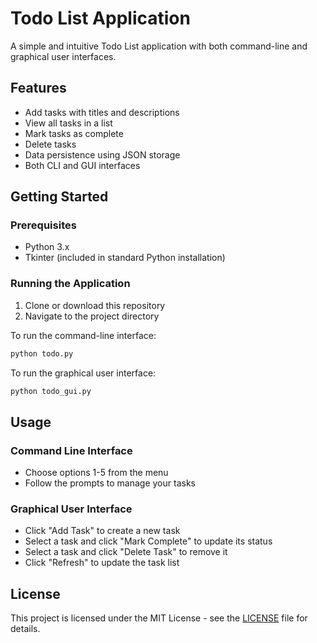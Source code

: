 # Todo List Application

A simple and intuitive Todo List application with both command-line and graphical user interfaces.

## Features

- Add tasks with titles and descriptions
- View all tasks in a list
- Mark tasks as complete
- Delete tasks
- Data persistence using JSON storage
- Both CLI and GUI interfaces

## Getting Started

### Prerequisites

- Python 3.x
- Tkinter (included in standard Python installation)

### Running the Application

1. Clone or download this repository
2. Navigate to the project directory

To run the command-line interface:
```bash
python todo.py
```

To run the graphical user interface:
```bash
python todo_gui.py
```

## Usage

### Command Line Interface
- Choose options 1-5 from the menu
- Follow the prompts to manage your tasks

### Graphical User Interface
- Click "Add Task" to create a new task
- Select a task and click "Mark Complete" to update its status
- Select a task and click "Delete Task" to remove it
- Click "Refresh" to update the task list

## License

This project is licensed under the MIT License - see the [LICENSE](LICENSE) file for details.